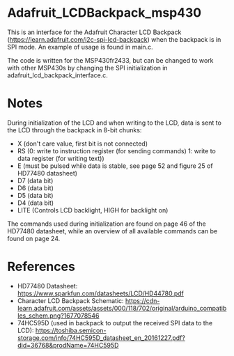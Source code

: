 # Adafruit_LCDBackpack_msp430

This is an interface for the Adafruit Character LCD Backpack (https://learn.adafruit.com/i2c-spi-lcd-backpack) when the backpack is in SPI mode. An example of usage is found in main.c.

The code is written for the MSP430fr2433, but can be changed to work with other MSP430s by changing the SPI initialization in adafruit_lcd_backpack_interface.c.


# Notes
During initialization of the LCD and when writing to the LCD, data is sent to the LCD through the backpack in 8-bit chunks:
 - X (don't care value, first bit is not connected)
 - RS (0: write to instruction register (for sending commands) 1: write to data register (for writing text))
 - E (must be pulsed while data is stable, see page 52 and figure 25 of HD77480 datasheet)
 - D7 (data bit)
 - D6 (data bit)
 - D5 (data bit)
 - D4 (data bit)
 - LITE (Controls LCD backlight, HIGH for backlight on)
 
The commands used during initialization are found on page 46 of the HD77480 datasheet, while an overview of all available commands can be found on page 24.


# References
 - HD77480 Datasheet: https://www.sparkfun.com/datasheets/LCD/HD44780.pdf
 - Character LCD Backpack Schematic: https://cdn-learn.adafruit.com/assets/assets/000/118/702/original/arduino_compatibles_schem.png?1677078546
 - 74HC595D (used in backpack to output the received SPI data to the LCD): https://toshiba.semicon-storage.com/info/74HC595D_datasheet_en_20161227.pdf?did=36768&prodName=74HC595D
